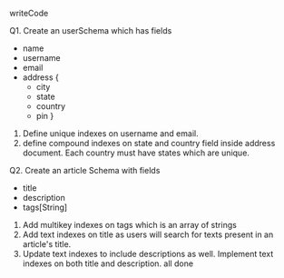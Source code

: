 writeCode

Q1. Create an userSchema which has fields

- name
- username
- email
- address {
  - city
  - state
  - country
  - pin
    }

1. Define unique indexes on username and email.
2. define compound indexes on state and country field inside address document. Each country must have states which are unique.

Q2. Create an article Schema with fields

- title
- description
- tags[String]

1. Add multikey indexes on tags which is an array of strings
2. Add text indexes on title as users will search for texts present in an article's title.
3. Update text indexes to include descriptions as well. Implement text indexes on both title and description.
all done
